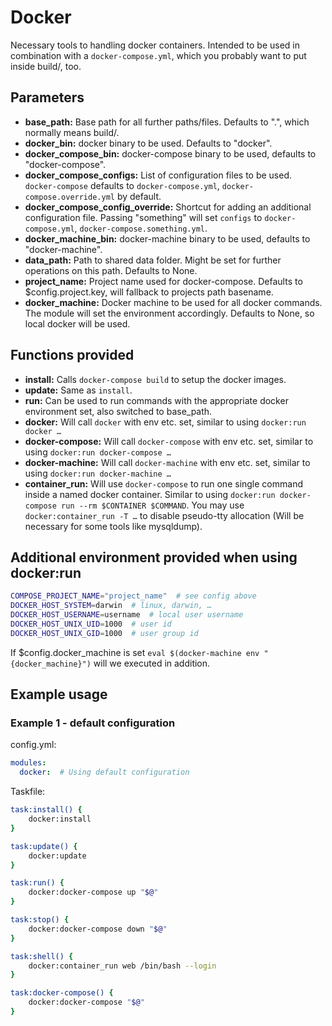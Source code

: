 # Docker

Necessary tools to handling docker containers. Intended to be used in combination with a `docker-compose.yml`, which
you probably want to put inside build/, too.

## Parameters

* **base_path:** Base path for all further paths/files. Defaults to ".", which normally means build/.
* **docker_bin:** docker binary to be used. Defaults to "docker".
* **docker_compose_bin:** docker-compose binary to be used, defaults to "docker-compose".
* **docker_compose_configs:** List of configuration files to be used. `docker-compose` defaults to `docker-compose.yml`, `docker-compose.override.yml` by default. 
* **docker_compose_config_override:** Shortcut for adding an additional configuration file. Passing "something" will set `configs` to `docker-compose.yml`, `docker-compose.something.yml`.
* **docker_machine_bin:** docker-machine binary to be used, defaults to "docker-machine".
* **data_path:** Path to shared data folder. Might be set for further operations on this path. Defaults to None.
* **project_name:** Project name used for docker-compose. Defaults to $config.project.key, will fallback to projects path basename.
* **docker_machine:** Docker machine to be used for all docker commands. The module will set the environment accordingly. Defaults to None, so local docker will be used.

## Functions provided

* **install:** Calls `docker-compose build` to setup the docker images.
* **update:** Same as `install`.
* **run:** Can be used to run commands with the appropriate docker environment set, also switched to base_path.
* **docker:** Will call `docker` with env etc. set, similar to using `docker:run docker …`
* **docker-compose:** Will call `docker-compose` with env etc. set, similar to using `docker:run docker-compose …`
* **docker-machine:** Will call `docker-machine` with env etc. set, similar to using `docker:run docker-machine …`
* **container_run:** Will use `docker-compose` to run one single command inside a named docker container. Similar to
    using `docker:run docker-compose run --rm $CONTAINER $COMMAND`. You may use `docker:container_run -T …` to disable
    pseudo-tty allocation (Will be necessary for some tools like mysqldump).

## Additional environment provided when using docker:run

```bash
COMPOSE_PROJECT_NAME="project_name"  # see config above
DOCKER_HOST_SYSTEM=darwin  # linux, darwin, …
DOCKER_HOST_USERNAME=username  # local user username
DOCKER_HOST_UNIX_UID=1000  # user id
DOCKER_HOST_UNIX_GID=1000  # user group id
```

If $config.docker_machine is set `eval $(docker-machine env "{docker_machine}")` will we executed in addition.

## Example usage

### Example 1 - default configuration

config.yml:
```yaml
modules:
  docker:  # Using default configuration
```

Taskfile:
```bash
task:install() {
    docker:install
}

task:update() {
    docker:update
}

task:run() {
    docker:docker-compose up "$@"
}

task:stop() {
    docker:docker-compose down "$@"
}

task:shell() {
    docker:container_run web /bin/bash --login
}

task:docker-compose() {
    docker:docker-compose "$@"
}
```


